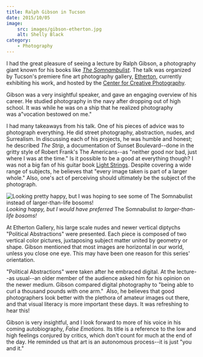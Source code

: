 ```yaml
---
title: Ralph Gibson in Tucson
date: 2015/10/05
image:
    src: images/gibson-etherton.jpg
    alt: Shelly Black
category:
    - Photography
---
```


I had the great pleasure of seeing a lecture by Ralph Gibson, a photography giant known for his books like *[The Somnambulist](http://www.ralphgibson.com/1970-somnambulist.html)*. The talk was organized by Tucson's premiere fine art photography gallery, [Etherton](http://www.ethertongallery.com/), currently exhibiting his work, and hosted by the [Center for Creative Photography](http://www.creativephotography.org/).

Gibson was a very insightful speaker, and gave an engaging overview of his career. He studied photography in the navy after dropping out of high school. It was while he was on a ship that he realized photography was a"vocation bestowed on me."

I had many takeaways from his talk. One of his pieces of advice was to photograph everything. He did street photography, abstraction, nudes, and Surrealism. In discussing each of his projects, he was humble and honest; he described _The Strip_, a documentation of Sunset Boulevard--done in the gritty style of Robert Frank's The Americans--as "neither good nor bad, just where I was at the time." Is it possible to be a good at everything though? I was not a big fan of his guitar book [Light Strings](http://www.ralphgibson.com/2003-light-strings.html). Despite covering a wide range of subjects, he believes that "every image taken is part of a larger whole." Also, one's act of perceiving should ultimately be the subject of the photograph.

![Looking pretty happy, but I was hoping to see some of The Somnabulist instead of larger-than-life bosoms!](images/gibson-etherton-shelly.jpg)  
_Looking happy, but I would have preferred_ The Somnabulist _to larger-than-life bosoms!_

At Etherton Gallery, his large scale nudes and newer vertical diptychs "Political Abstractions" were presented. Each piece is composed of two vertical color pictures, juxtaposing subject matter united by geometry or shape. Gibson mentioned that most images are horizontal in our world, unless you close one eye. This may have been one reason for this series' orientation.

"Political Abstractions" were taken after he embraced digital. At the lecture--as usual--an older member of the audience asked him for his opinion on the newer medium. Gibson compared digital photography to "being able to curl a thousand pounds with one arm."  Also, he believes that good photographers look better with the plethora of amateur images out there, and that visual literacy is more important these days. It was refreshing to hear this!

Gibson is very insightful, and I look forward to more of his voice in his coming autobiography, _False Emotions._ Its title is a reference to the low and high feelings conjured by critics, which don't count for much at the end of the day. He reminded us that art is an autonomous process--it is just "you and it."

